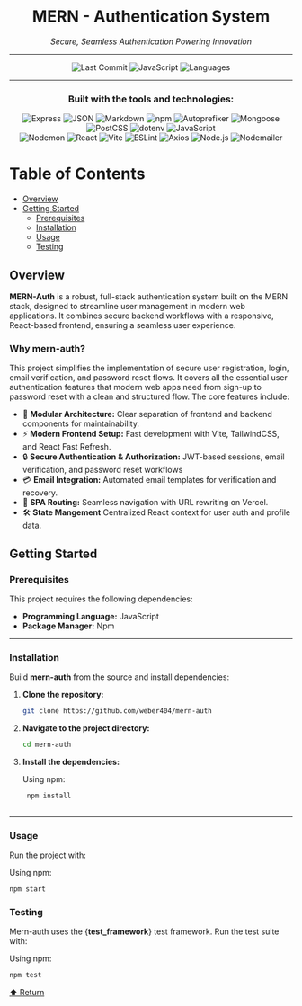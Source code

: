 <div align="center">

<h1>MERN - Authentication System</h1>

<p><i>Secure, Seamless Authentication Powering Innovation</i></p>

---

![Last Commit](https://img.shields.io/github/last-commit/weber404/mern-auth?color=blue&label=last%20commit)
![JavaScript](https://img.shields.io/badge/javascript-98.6%25-blue)
![Languages](https://img.shields.io/badge/languages-3-blue)

---

<h3>Built with the tools and technologies:</h3>

![Express](https://img.shields.io/badge/Express-black?logo=express&logoColor=white)
![JSON](https://img.shields.io/badge/JSON-black?logo=json&logoColor=white)
![Markdown](https://img.shields.io/badge/Markdown-black?logo=markdown&logoColor=white)
![npm](https://img.shields.io/badge/npm-red?logo=npm&logoColor=white)
![Autoprefixer](https://img.shields.io/badge/Autoprefixer-DD3735?logo=autoprefixer&logoColor=white)
![Mongoose](https://img.shields.io/badge/Mongoose-800000?logo=mongoose&logoColor=white)
![PostCSS](https://img.shields.io/badge/PostCSS-DD3A0A?logo=postcss&logoColor=white)
![dotenv](https://img.shields.io/badge/.ENV-yellow?logo=dotenv&logoColor=black)
![JavaScript](https://img.shields.io/badge/JavaScript-F7DF1E?logo=javascript&logoColor=black)  
![Nodemon](https://img.shields.io/badge/Nodemon-76D04B?logo=nodemon&logoColor=black)
![React](https://img.shields.io/badge/React-61DAFB?logo=react&logoColor=black)
![Vite](https://img.shields.io/badge/Vite-646CFF?logo=vite&logoColor=white)
![ESLint](https://img.shields.io/badge/ESLint-4B32C3?logo=eslint&logoColor=white)
![Axios](https://img.shields.io/badge/Axios-5A29E4?logo=axios&logoColor=white)
![Node.js](https://img.shields.io/badge/Node.js-339933?style=for-the-badge&logo=node.js&logoColor=white)
![Nodemailer](https://img.shields.io/badge/Nodemailer-0A6CFF?style=for-the-badge&logo=maildotru&logoColor=white)



</div>

# Table of Contents

- [Overview](#overview)
- [Getting Started](#getting-started)
  - [Prerequisites](#prerequisites)
  - [Installation](#installation)
  - [Usage](#usage)
  - [Testing](#testing)
 
## Overview

**MERN-Auth** is a robust, full-stack authentication system built on the MERN stack, designed to streamline user management in modern web applications. It combines secure backend workflows with a responsive, React-based frontend, ensuring a seamless user experience.

### Why mern-auth?

This project simplifies the implementation of secure user registration, login, email verification, and password reset flows. It covers all the essential user authentication features that modern web apps need from sign-up to password reset with a clean and structured flow. The core features include:

- 🧩 **Modular Architecture:** Clear separation of frontend and backend components for maintainability.
- ⚡ **Modern Frontend Setup:** Fast development with Vite, TailwindCSS, and React Fast Refresh.
- 🔒 **Secure Authentication & Authorization:** JWT-based sessions, email verification, and password reset workflows
- 💳 **Email Integration:** Automated email templates for verification and recovery.
- 🚀 **SPA Routing:** Seamless navigation with URL rewriting on Vercel.
- 🛠️ **State Mangement** Centralized React context for user auth and profile data.

## Getting Started

### Prerequisites

This project requires the following dependencies:

- **Programming Language:** JavaScript  
- **Package Manager:** Npm  

---

### Installation

Build **mern-auth** from the source and install dependencies:

1. **Clone the repository:**

   ```bash
   git clone https://github.com/weber404/mern-auth

2. **Navigate to the project directory:**

   ```bash
   cd mern-auth

3. **Install the dependencies:**
 
   Using npm:
   ```bash
    npm install
  
---

### Usage

   Run the project with:

   Using npm:
   ```bash
   npm start
  ```

### Testing

Mern-auth uses the {**test_framework**} test framework. Run the test suite with:

Using npm:
```bash
npm test
```

[⬆️ Return](#mern---authentication-system)
